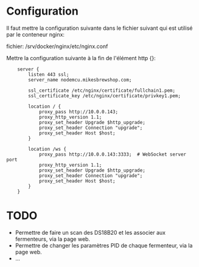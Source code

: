 
# Configuration

Il faut mettre la configuration suivante dans le fichier suivant qui est utilisé par le conteneur nginx:

fichier: /srv/docker/nginx/etc/nginx.conf

Mettre la configuration suivante à la fin de l'élément http {}:

        server {
            listen 443 ssl;
            server_name nodemcu.mikesbrewshop.com;

            ssl_certificate /etc/nginx/certificate/fullchain1.pem;
            ssl_certificate_key /etc/nginx/certificate/privkey1.pem;

            location / {
                proxy_pass http://10.0.0.143;
                proxy_http_version 1.1;
                proxy_set_header Upgrade $http_upgrade;
                proxy_set_header Connection "upgrade";
                proxy_set_header Host $host;
            }

            location /ws {
                proxy_pass http://10.0.0.143:3333;  # WebSocket server port
                proxy_http_version 1.1;
                proxy_set_header Upgrade $http_upgrade;
                proxy_set_header Connection "upgrade";
                proxy_set_header Host $host;
            }
        }

# TODO

- Permettre de faire un scan des DS18B20 et les associer aux fermenteurs, via la page web.
- Permettre de changer les paramètres PID de chaque fermenteur, via la page web.
- ...